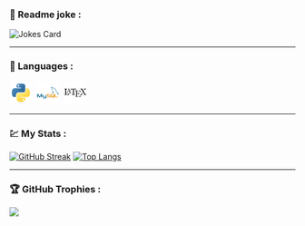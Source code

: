 ### :turtle: Readme joke :
![Jokes Card](https://readme-jokes.vercel.app/api?hideBorder)

---

### :tractor: Languages :
<div>
  <img src="https://github.com/devicons/devicon/blob/master/icons/python/python-original.svg" title="Python" alt="Python" width="40" height="40"/>&nbsp;
  <img src="https://github.com/devicons/devicon/blob/master/icons/mysql/mysql-original-wordmark.svg" title="Mysql" alt="Mysql" width="40" height="40"/>&nbsp;
<!--  <img src="https://github.com/devicons/devicon/blob/master/icons/r/r-original.svg" title="R" alt="R" width="40" height="40"/>&nbsp; -->
  <img src="https://github.com/devicons/devicon/blob/master/icons/latex/latex-original.svg" title="Latex" alt="Latex" width="40" height="40"/>&nbsp;
</div>

---

### :chart: My Stats :
[![GitHub Streak](http://github-readme-streak-stats.herokuapp.com?user=Husted42&hide_border=true&theme=dark&card_width=700&fire=08EB00&ring=08EB00&currStreakLabel=08EB00)](https://git.io/streak-stats)
[![Top Langs](https://github-readme-stats.vercel.app/api/top-langs/?username=Husted42&theme=dark&layout=donut&hide_border=true)](https://github.com/anuraghazra/github-readme-stats)

---
### 🏆 GitHub Trophies :
![](https://github-profile-trophy.vercel.app/?username=Husted42&theme=matrix&no-frame=false&no-frame=True&no-bg=true&margin-w=4&&rank=SSS,SS,S,AAA,AA,A,B,C)
